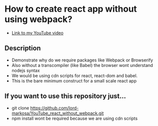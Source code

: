 # How to create react app without using webpack?

-   [Link to my YouTube video](https://youtu.be/vKsB_1BOPLM)

## Description

-   Demonstrate why do we require packages like Webpack or Browserify
-   Also without a transcompiler (like Babel) the browser wont understand nodejs syntax
-   We would be using cdn scripts for react, react-dom and babel.
-   This is the bare minimum construct for a small scale react app

## If you want to use this repository just...

-   git clone https://github.com/lord-markosa/YouTube_react_without_webpack.git
-   npm install wont be required because we are using cdn scripts
